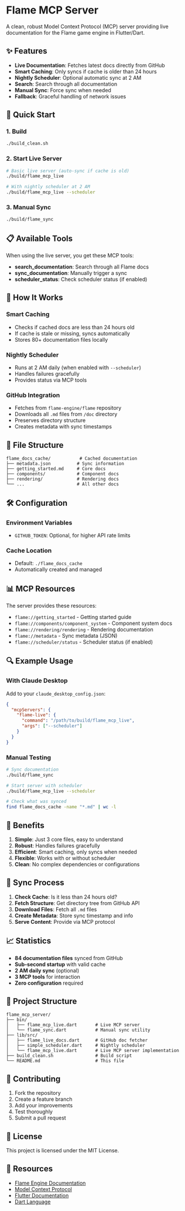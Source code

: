 # Flame MCP Server

A clean, robust Model Context Protocol (MCP) server providing live documentation for the Flame game engine in Flutter/Dart.

## ✨ Features

- **Live Documentation**: Fetches latest docs directly from GitHub
- **Smart Caching**: Only syncs if cache is older than 24 hours  
- **Nightly Scheduler**: Optional automatic sync at 2 AM
- **Search**: Search through all documentation
- **Manual Sync**: Force sync when needed
- **Fallback**: Graceful handling of network issues

## 🚀 Quick Start

### 1. Build
```bash
./build_clean.sh
```

### 2. Start Live Server
```bash
# Basic live server (auto-sync if cache is old)
./build/flame_mcp_live

# With nightly scheduler at 2 AM
./build/flame_mcp_live --scheduler
```

### 3. Manual Sync
```bash
./build/flame_sync
```

## 📋 Available Tools

When using the live server, you get these MCP tools:

- **search_documentation**: Search through all Flame docs
- **sync_documentation**: Manually trigger a sync
- **scheduler_status**: Check scheduler status (if enabled)

## 🔧 How It Works

### Smart Caching
- Checks if cached docs are less than 24 hours old
- If cache is stale or missing, syncs automatically
- Stores 80+ documentation files locally

### Nightly Scheduler  
- Runs at 2 AM daily (when enabled with `--scheduler`)
- Handles failures gracefully
- Provides status via MCP tools

### GitHub Integration
- Fetches from `flame-engine/flame` repository
- Downloads all `.md` files from `/doc` directory
- Preserves directory structure
- Creates metadata with sync timestamps

## 📁 File Structure

```
flame_docs_cache/           # Cached documentation
├── metadata.json          # Sync information
├── getting_started.md     # Core docs
├── components/            # Component docs
├── rendering/             # Rendering docs
└── ...                    # All other docs
```

## 🛠️ Configuration

### Environment Variables
- `GITHUB_TOKEN`: Optional, for higher API rate limits

### Cache Location
- Default: `./flame_docs_cache`
- Automatically created and managed

## 📊 MCP Resources

The server provides these resources:

- `flame://getting_started` - Getting started guide
- `flame://components/component_system` - Component system docs
- `flame://rendering/rendering` - Rendering documentation
- `flame://metadata` - Sync metadata (JSON)
- `flame://scheduler/status` - Scheduler status (if enabled)

## 🔍 Example Usage

### With Claude Desktop
Add to your `claude_desktop_config.json`:

```json
{
  "mcpServers": {
    "flame-live": {
      "command": "/path/to/build/flame_mcp_live",
      "args": ["--scheduler"]
    }
  }
}
```

### Manual Testing
```bash
# Sync documentation
./build/flame_sync

# Start server with scheduler
./build/flame_mcp_live --scheduler

# Check what was synced
find flame_docs_cache -name "*.md" | wc -l
```

## 🎯 Benefits

1. **Simple**: Just 3 core files, easy to understand
2. **Robust**: Handles failures gracefully
3. **Efficient**: Smart caching, only syncs when needed
4. **Flexible**: Works with or without scheduler
5. **Clean**: No complex dependencies or configurations

## 🔄 Sync Process

1. **Check Cache**: Is it less than 24 hours old?
2. **Fetch Structure**: Get directory tree from GitHub API
3. **Download Files**: Fetch all `.md` files
4. **Create Metadata**: Store sync timestamp and info
5. **Serve Content**: Provide via MCP protocol

## 📈 Statistics

- **84 documentation files** synced from GitHub
- **Sub-second startup** with valid cache
- **2 AM daily sync** (optional)
- **3 MCP tools** for interaction
- **Zero configuration** required

## 📂 Project Structure

```
flame_mcp_server/
├── bin/
│   ├── flame_mcp_live.dart       # Live MCP server
│   └── flame_sync.dart           # Manual sync utility
├── lib/src/
│   ├── flame_live_docs.dart      # GitHub doc fetcher
│   ├── simple_scheduler.dart     # Nightly scheduler
│   └── flame_mcp_live.dart       # Live MCP server implementation
├── build_clean.sh                # Build script
└── README.md                     # This file
```

## 🤝 Contributing

1. Fork the repository
2. Create a feature branch
3. Add your improvements
4. Test thoroughly
5. Submit a pull request

## 📄 License

This project is licensed under the MIT License.

## 🔗 Resources

- [Flame Engine Documentation](https://docs.flame-engine.org/)
- [Model Context Protocol](https://modelcontextprotocol.io/)
- [Flutter Documentation](https://flutter.dev/docs)
- [Dart Language](https://dart.dev/)
